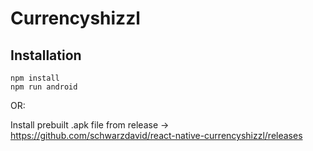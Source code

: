 # Currencyshizzl

## Installation

```JS
npm install
npm run android
```

OR:

Install prebuilt .apk file from release -> https://github.com/schwarzdavid/react-native-currencyshizzl/releases
